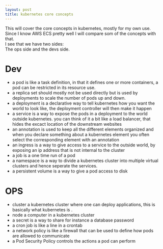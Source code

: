 ```yaml
---
layout: post
title: kubernetes core concepts
---
```


This will cover the core concepts in kubernetes, mostly for my own use.  
Since I know AWS ECS pretty well I will compare som of the concepts with that.  
I see that we have two sides:  
The ops side and the devs side.  

# Dev

* a pod is like a task definition, in that it defines one or more containers, a pod can be restricted in its resource use.
* a replica set should mostly not be used directly but is used by deployments to scale the number of pods up and down.
* a deployment is a declarative way to tell kubernetes how you want the world to look like, the deployment controller will then make it happen
* a service is a way to expose the pods in a deployment to the world outside kubernetes. you can think of it a bit like a load balancer, that hides the excact location of the downstream websites
* an annotation is used to keep all the different elements organized and when you declare something about a kubernetes element you often select the corresponding element with an annotation
* an ingress is a way to give access to a service to the outside world, by exposing an ip address that is not internal to the cluster
* a job is a one time run of a pod
* a namespace is a way to divide a kubernetes cluster into multiple virtual clusters and hence seperate the services.
* a persistent volume is a way to give a pod access to disk


# OPS

* cluster a kubernetes cluster where one can deploy applications, this is basically what kubernetes is .
* node a computer in a kubernetes cluster
* a secret is a way to share for instance a database password
* a cron job is like a line in a crontab
* a network policy is like a firewall that can be used to define how pods are allowed to communicate
* a Pod Security Policy controls the actions a pod can perform
